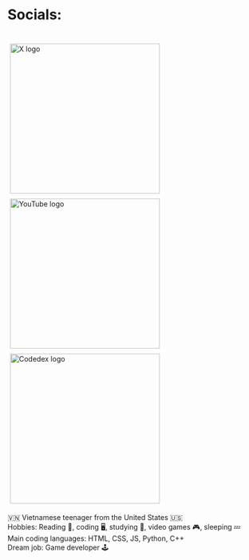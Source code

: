 <!DOCTYPE html>
<html>
  <style>
    img {
      width: 300px;
      height: 300px;
      margin: 5px;
    }
  </style>
  
  <h1>Socials:</h1><br />
  <a href="https://x.com/banhmipan"><img src="https://pbs.twimg.com/profile_images/1683899100922511378/5lY42eHs_400x400.jpg" alt="X logo"></a>
  <a href="https://www.youtube.com/@banhmipan"><img src="https://yt3.googleusercontent.com/584JjRp5QMuKbyduM_2k5RlXFqHJtQ0qLIPZpwbUjMJmgzZngHcam5JMuZQxyzGMV5ljwJRl0Q=s900-c-k-c0x00ffffff-no-rj" alt="YouTube logo"></a>
  <a href="https://www.codedex.io/@banhmipan"><img src="https://avatars.githubusercontent.com/u/105237839?s=200&v=4" alt="Codedex logo"></a>
  <p>
    🇻🇳 Vietnamese teenager from the United States 🇺🇸<br />
    Hobbies: Reading 📖, coding 🖥️, studying 📑, video games 🎮, sleeping 💤<br />
    Main coding languages: HTML, CSS, JS, Python, C++<br />
    Dream job: Game developer 🕹️
  </p>
</html>
